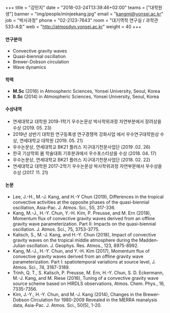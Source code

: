 +++
title = "강민지"
date = "2018-03-24T13:39:46+02:00"
teams = ["대학원생"]
banner = "img/people/minjeekang.jpg"
email = "kangmj@yonsei.ac.kr"
job = "박사과정"
phone = "02-2123-7643"
room = "대기역학 연구실 / 과학관 533-A호"
web = "http://atmosdyn.yonsei.ac.kr"
weight = 40
+++

#### 연구분야
+ Convective gravity waves
+ Quasi-biennial oscillation
+ Brewer-Dobson circulation
+ Wave dynamics

#### 학력
 + **M.Sc** (2016) in Atmospheric Sciences, Yonsei University, Seoul, Korea
 + **B.Sc** (2014) in Atmospheric Sciences, Yonsei University, Seoul, Korea

#### 수상내역
 + 연세대학교 대학원 2019-1학기 우수논문상 박사학위과정 자연부분에서 장려상을 수상 (2019. 05. 23)
 + 2019년 상반기 대학원 연구등록생 연구경쟁력 강화사업 에서 우수연구대학원상 수상, 연세대학교 대학원 (2019. 05. 21)
 + 우수논문상, 연세대학교 BK21 플러스 지구대기천문사업단 (2019 .02. 26)
 + 한국 기상학회 봄 학술대회 기후분과에서 우수포스터상을 수상 (2018. 04. 17)
 + 우수논문상, 연세대학교 BK21 플러스 지구대기천문사업단 (2018. 02. 22)
 + 연세대학교 대학원 2017-2학기 우수논문상 박사학위과정 자연부문에서 우수상을 수상 (2017. 11. 21)

#### 논문
+ Lee, J.-H., M.-J. Kang, and H.-Y Chun (2019), Differences in the tropical convective activities at the opposite phases of the quasi-biennial oscillation, Asia-Pac. J. Atmos. Sci., 55, 317-336.
+ Kang, M.-J., H.-Y. Chun, Y.-H. Kim, P. Preusse, and M. Ern (2018), Momentum flux of convective gravity waves derived from an offline gravity wave parameterization. Part ΙΙ: Impacts on the quasi-biennial oscillation. J. Atmos. Sci., 75, 3753-3775.
+ Kalisch, S., M.-J. Kang, and H.-Y. Chun (2018), Impact of convective gravity waves on the tropical middle atmosphere during the Madden-Julian oscillation. J. Geophys. Res. Atmos., 123, 8975-8992.
+ Kang, M.-J., H.-Y. Chun, and Y.-H. Kim (2017), Momentum flux of convective gravity waves derived from an offline gravity wave parameterization. Part I: spatiotemporal variations at source level, J. Atmos. Sci., 74, 3167-3189.
+ Trinh, Q. T., S. Kalisch, P. Preusse, M. Ern, H.-Y. Chun, S. D. Eckermann, M.-J. Kang, and M. Riese (2016), Tuning of a convective gravity wave source scheme based on HIRDLS observations, Atmos. Chem. Phys., 16, 7335-7356.
+ Kim, J.-Y., H.-Y. Chun, and M.-J. Kang (2014), Changes in the Brewer-Dobson Circulation for 1980-2009 Revealed in the MERRA reanalysis data, Asia-Pac. J. Atmos. Sci., 50(5), 1-20.

